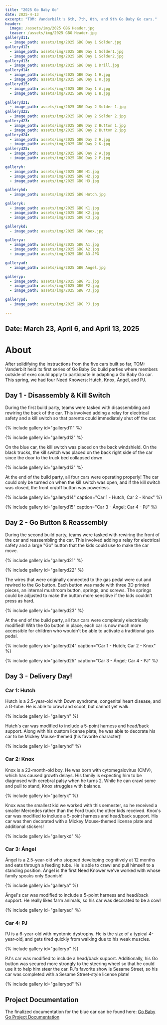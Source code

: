 ```yaml
---
title: "2025 Go Baby Go"
date: 2025-4-13
excerpt: "TOM: Vanderbilt's 6th, 7th, 8th, and 9th Go Baby Go cars."
header:
  image: /assets/img/2025 GBG Header.jpg
  teaser: /assets/img/2025 GBG Header.jpg
galleryd11:
  - image_path: assets/img/2025 GBG Day 1 Solder.jpg
galleryd12:
  - image_path: assets/img/2025 GBG Day 1 Solder1.jpg
  - image_path: assets/img/2025 GBG Day 1 Solder2.jpg
galleryd13:
  - image_path: assets/img/2025 GBG Day 1 Drill.jpg
galleryd14:
  - image_path: assets/img/2025 GBG Day 1 H.jpg
  - image_path: assets/img/2025 GBG Day 1 K.jpg
galleryd15:
  - image_path: assets/img/2025 GBG Day 1 A.jpg
  - image_path: assets/img/2025 GBG Day 1 B.jpg

galleryd21:
  - image_path: assets/img/2025 GBG Day 2 Solder 1.jpg
galleryd22:
  - image_path: assets/img/2025 GBG Day 2 Solder 2.jpg
galleryd23:
  - image_path: assets/img/2025 GBG Day 2 Button 1.jpg
  - image_path: assets/img/2025 GBG Day 2 Button 2.jpg
galleryd24:
  - image_path: assets/img/2025 GBG Day 2 H.jpg
  - image_path: assets/img/2025 GBG Day 2 K.jpg
galleryd25:
  - image_path: assets/img/2025 GBG Day 2 A.jpg
  - image_path: assets/img/2025 GBG Day 2 P.jpg

galleryh:
  - image_path: assets/img/2025 GBG H1.jpg
  - image_path: assets/img/2025 GBG H2.jpg
  - image_path: assets/img/2025 GBG H3.jpg

galleryhd:
  - image_path: assets/img/2025 GBG Hutch.jpg

galleryk:
  - image_path: assets/img/2025 GBG K1.jpg
  - image_path: assets/img/2025 GBG K2.jpg
  - image_path: assets/img/2025 GBG K3.jpg

gallerykd:
  - image_path: assets/img/2025 GBG Knox.jpg

gallerya:
  - image_path: assets/img/2025 GBG A1.jpg
  - image_path: assets/img/2025 GBG A2.jpg
  - image_path: assets/img/2025 GBG A3.JPG

galleryad:
  - image_path: assets/img/2025 GBG Angel.jpg

galleryp:
  - image_path: assets/img/2025 GBG P1.jpg
  - image_path: assets/img/2025 GBG P2.jpg
  - image_path: assets/img/2025 GBG P3.jpg

gallerypd:
  - image_path: assets/img/2025 GBG PJ.jpg

---
```


## Date: March 23, April 6, and April 13, 2025<br>

# About

After solidifying the instructions from the five cars built so far, TOM: Vanderbilt held its first series of Go Baby Go build parties where members outside of exec could apply to participate in adapting a Go Baby Go car. This spring, we had four Need Knowers: Hutch, Knox, Ángel, and PJ. 

## Day 1 - Disassembly & Kill Switch

During the first build party, teams were tasked with disassembling and rewiring the back of the car. This involved adding a relay for electrical safety and a kill switch so that parents could immediately shut off the car.

{% include gallery id="galleryd11" %}

{% include gallery id="galleryd12" %}

On the blue car, the kill switch was placed on the back windshield. On the black trucks, the kill switch was placed on the back right side of the car since the door to the truck bed collapsed down. 

{% include gallery id="galleryd13" %}

At the end of the build party, all four cars were operating properly! The car could only be turned on when the kill switch was open, and if the kill switch was closed, the front on/off button was powerless.  

{% include gallery id="galleryd14" caption="Car 1 - Hutch; Car 2 - Knox" %}

{% include gallery id="galleryd15" caption="Car 3 - Ángel; Car 4 - PJ" %}


## Day 2 - Go Button & Reassembly

During the second build party, teams were tasked with rewiring the front of the car and reassembling the car. This involved adding a relay for electrical safety and a large "Go" button that the kids could use to make the car move.

{% include gallery id="galleryd21" %}

{% include gallery id="galleryd22" %}

The wires that were originally connected to the gas pedal were cut and rewired to the Go button. Each button was made with three 3D printed pieces, an internal mushroom button, springs, and screws. The springs could be adjusted to make the button more sensitive if the kids couldn't press as hard. 

{% include gallery id="galleryd23" %}

At the end of the build party, all four cars were completely electrically modified! With the Go button in place, each car is now much more accessible for children who wouldn't be able to activate a traditional gas pedal.  

{% include gallery id="galleryd24" caption="Car 1 - Hutch; Car 2 - Knox" %}

{% include gallery id="galleryd25" caption="Car 3 - Ángel; Car 4 - PJ" %}


## Day 3 - Delivery Day!

### Car 1: Hutch

Hutch is a 2.5-year-old with Down syndrome, congenital heart disease, and a G-tube. He is able to crawl and scoot, but cannot yet walk.  

{% include gallery id="galleryh" %}

Hutch's car was modified to include a 5-point harness and head/back support. Along with his custom license plate, he was able to decorate his car to be Mickey Mouse-themed (his favorite character)!


{% include gallery id="galleryhd" %}

### Car 2: Knox

Knox is a 22-month-old boy. He was born with cytomegalovirus (CMV), which has caused growth delays. His family is expecting him to be diagnosed with cerebral palsy when he turns 2. While he can crawl some and pull to stand, Knox struggles with balance.

{% include gallery id="galleryk" %}

Knox was the smallest kid we worked with this semester, so he received a smaller Mercedes rather than the Ford truck the other kids received. Knox's car was modified to include a 5-point harness and head/back support. His car was then decorated with a Mickey Mouse-themed license plate and additional stickers!

{% include gallery id="gallerykd" %}

### Car 3: Ángel

Ángel is a 2.5-year-old who stopped developing cognitively at 12 months and eats through a feeding tube. He is able to crawl and pull himself to a standing position. Ángel is the first Need Knower we've worked with whose family speaks only Spanish! 

{% include gallery id="gallerya" %}

Ángel's car was modified to include a 5-point harness and head/back support. He really likes farm animals, so his car was decorated to be a cow!

{% include gallery id="galleryad" %}

### Car 4: PJ

PJ is a 6-year-old with myotonic dystrophy. He is the size of a typical 4-year-old, and gets tired quickly from walking due to his weak muscles. 

{% include gallery id="galleryp" %}

PJ's car was modified to include a head/back support. Additionally, his Go button was secured more strongly to the steering wheel so that he could use it to help him steer the car. PJ's favorite show is Sesame Street, so his car was completed with a Sesame Street-style license plate!

{% include gallery id="gallerypd" %}


## Project Documentation

The finalized documentation for the blue car can be found here: [Go Baby Go Project Documentation](https://tomglobal.org/project?id=65dce93dc360e629290718f4)
